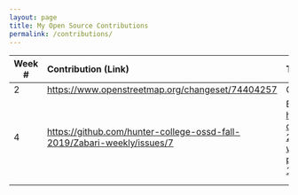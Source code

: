 ```yaml
---
layout: page
title: My Open Source Contributions
permalink: /contributions/
---
```


<!--
Type of the contribution should be "Wikipedia edit", "OpenStreet Map feature", "Project Documentation", "Project Code", "Blog Edit", etc.

The description should include a brief summary of what you did.

Replace the first row below with your contribution.

-->





| Week #       | Contribution (Link)  | Type  | Description |
|---|:---|:---|:---|
|  2   |   https://www.openstreetmap.org/changeset/74404257  |  Open Street Map Edit   |      |
|  4   | https://github.com/hunter-college-ossd-fall-2019/Zabari-weekly/issues/7    | Blog post edit: https://github.com/hunter-college-ossd-fall-2019/Zabari-weekly/blob/gh-pages/_posts/2019-09-11-week02.md   |    Fixed readability in blog 2   |
|     |     |     |      |
|     |     |     |      |
